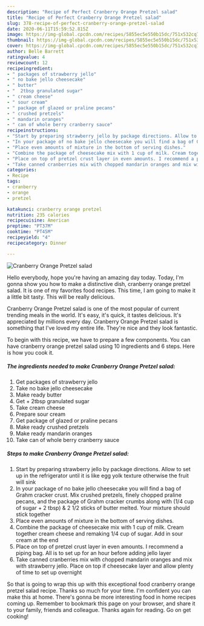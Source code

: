 ```yaml
---
description: "Recipe of Perfect Cranberry Orange Pretzel salad"
title: "Recipe of Perfect Cranberry Orange Pretzel salad"
slug: 378-recipe-of-perfect-cranberry-orange-pretzel-salad
date: 2020-06-11T15:59:52.815Z
image: https://img-global.cpcdn.com/recipes/5855ec5e550b15dc/751x532cq70/cranberry-orange-pretzel-salad-recipe-main-photo.jpg
thumbnail: https://img-global.cpcdn.com/recipes/5855ec5e550b15dc/751x532cq70/cranberry-orange-pretzel-salad-recipe-main-photo.jpg
cover: https://img-global.cpcdn.com/recipes/5855ec5e550b15dc/751x532cq70/cranberry-orange-pretzel-salad-recipe-main-photo.jpg
author: Belle Barrett
ratingvalue: 4
reviewcount: 12
recipeingredient:
- " packages of strawberry jello"
- " no bake jello cheesecake"
- " butter"
- "  2tbsp granulated sugar"
- " cream cheese"
- " sour cream"
- " package of glazed or praline pecans"
- " crushed pretzels"
- " mandarin oranges"
- " can of whole berry cranberry sauce"
recipeinstructions:
- "Start by preparing strawberry jello by package directions. Allow to set up in the refrigerator until it is like egg yolk texture otherwise the fruit will sink"
- "In your package of no bake jello cheesecake you will find a bag of Grahm cracker crust. Mix crushed pretzels, finely chopped praline pecans, and the package of Grahm cracker crumbs along with (1/4 cup of sugar + 2 tbsp) &amp; 2 1/2 sticks of butter melted. Your mixture should stick together"
- "Place even amounts of mixture in the bottom of serving dishes."
- "Combine the package of cheesecake mix with 1 cup of milk. Cream together cream cheese and remaking 1/4 cup of sugar. Add in sour cream at the end"
- "Place on top of pretzel crust layer in even amounts. I recommend a piping bag. All is to set up for an hour before adding jello layer"
- "Take canned cranberries mix with chopped mandarin oranges and mix with strawberry jello. Place on top if cheesecake layer and allow plenty of time to set up overnight"
categories:
- Recipe
tags:
- cranberry
- orange
- pretzel

katakunci: cranberry orange pretzel 
nutrition: 235 calories
recipecuisine: American
preptime: "PT37M"
cooktime: "PT45M"
recipeyield: "4"
recipecategory: Dinner

---
```



![Cranberry Orange Pretzel salad](https://img-global.cpcdn.com/recipes/5855ec5e550b15dc/751x532cq70/cranberry-orange-pretzel-salad-recipe-main-photo.jpg)

Hello everybody, hope you're having an amazing day today. Today, I'm gonna show you how to make a distinctive dish, cranberry orange pretzel salad. It is one of my favorites food recipes. This time, I am going to make it a little bit tasty. This will be really delicious.

Cranberry Orange Pretzel salad is one of the most popular of current trending meals in the world. It's easy, it's quick, it tastes delicious. It's appreciated by millions every day. Cranberry Orange Pretzel salad is something that I've loved my entire life. They're nice and they look fantastic.




To begin with this recipe, we have to prepare a few components. You can have cranberry orange pretzel salad using 10 ingredients and 6 steps. Here is how you cook it.

<!--inarticleads1-->

##### The ingredients needed to make Cranberry Orange Pretzel salad:

1. Get  packages of strawberry jello
1. Take  no bake jello cheesecake
1. Make ready  butter
1. Get  + 2tbsp granulated sugar
1. Take  cream cheese
1. Prepare  sour cream
1. Get  package of glazed or praline pecans
1. Make ready  crushed pretzels
1. Make ready  mandarin oranges
1. Take  can of whole berry cranberry sauce




<!--inarticleads2-->

##### Steps to make Cranberry Orange Pretzel salad:

1. Start by preparing strawberry jello by package directions. Allow to set up in the refrigerator until it is like egg yolk texture otherwise the fruit will sink
1. In your package of no bake jello cheesecake you will find a bag of Grahm cracker crust. Mix crushed pretzels, finely chopped praline pecans, and the package of Grahm cracker crumbs along with (1/4 cup of sugar + 2 tbsp) &amp; 2 1/2 sticks of butter melted. Your mixture should stick together
1. Place even amounts of mixture in the bottom of serving dishes.
1. Combine the package of cheesecake mix with 1 cup of milk. Cream together cream cheese and remaking 1/4 cup of sugar. Add in sour cream at the end
1. Place on top of pretzel crust layer in even amounts. I recommend a piping bag. All is to set up for an hour before adding jello layer
1. Take canned cranberries mix with chopped mandarin oranges and mix with strawberry jello. Place on top if cheesecake layer and allow plenty of time to set up overnight




So that is going to wrap this up with this exceptional food cranberry orange pretzel salad recipe. Thanks so much for your time. I'm confident you can make this at home. There's gonna be more interesting food in home recipes coming up. Remember to bookmark this page on your browser, and share it to your family, friends and colleague. Thanks again for reading. Go on get cooking!
